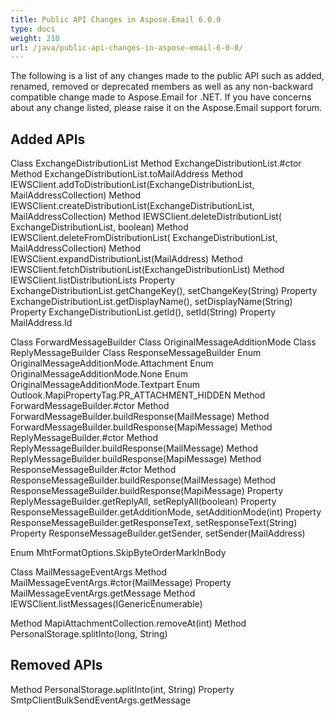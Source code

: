 ```yaml
---
title: Public API Changes in Aspose.Email 6.0.0
type: docs
weight: 210
url: /java/public-api-changes-in-aspose-email-6-0-0/
---
```


The following is a list of any changes made to the public API such as added, renamed, removed or deprecated members as well as any non-backward compatible change made to Aspose.Email for .NET. If you have concerns about any change listed, please raise it on the Aspose.Email support forum.
## **Added APIs**
Class ExchangeDistributionList
Method ExchangeDistributionList.#ctor
Method ExchangeDistributionList.toMailAddress
Method IEWSClient.addToDistributionList(ExchangeDistributionList, MailAddressCollection)
Method IEWSClient.createDistributionList(ExchangeDistributionList, MailAddressCollection)
Method IEWSClient.deleteDistributionList( ExchangeDistributionList, boolean)
Method IEWSClient.deleteFromDistributionList( ExchangeDistributionList, MailAddressCollection)
Method IEWSClient.expandDistributionList(MailAddress)
Method IEWSClient.fetchDistributionList(ExchangeDistributionList)
Method IEWSClient.listDistributionLists
Property ExchangeDistributionList.getChangeKey(), setChangeKey(String)
Property ExchangeDistributionList.getDisplayName(), setDisplayName(String)
Property ExchangeDistributionList.getId(), setId(String)
Property MailAddress.Id

Class ForwardMessageBuilder
Class OriginalMessageAdditionMode
Class ReplyMessageBuilder
Class ResponseMessageBuilder
Enum OriginalMessageAdditionMode.Attachment
Enum OriginalMessageAdditionMode.None
Enum OriginalMessageAdditionMode.Textpart
Enum Outlook.MapiPropertyTag.PR_ATTACHMENT_HIDDEN
Method ForwardMessageBuilder.#ctor
Method ForwardMessageBuilder.buildResponse(MailMessage)
Method ForwardMessageBuilder.buildResponse(MapiMessage)
Method ReplyMessageBuilder.#ctor
Method ReplyMessageBuilder.buildResponse(MailMessage)
Method ReplyMessageBuilder.buildResponse(MapiMessage)
Method ResponseMessageBuilder.#ctor
Method ResponseMessageBuilder.buildResponse(MailMessage)
Method ResponseMessageBuilder.buildResponse(MapiMessage)
Property ReplyMessageBuilder.getReplyAll, setReplyAll(boolean)
Property ResponseMessageBuilder.getAdditionMode, setAdditionMode(int)
Property ResponseMessageBuilder.getResponseText, setResponseText(String)
Property ResponseMessageBuilder.getSender, setSender(MailAddress)

Enum MhtFormatOptions.SkipByteOrderMarkInBody

Class MailMessageEventArgs
Method MailMessageEventArgs.#ctor(MailMessage)
Property MailMessageEventArgs.getMessage
Method IEWSClient.listMessages(IGenericEnumerable<String>)

Method MapiAttachmentCollection.removeAt(int)
Method PersonalStorage.splitInto(long, String)
## **Removed APIs**
Method PersonalStorage.ыplitInto(int, String)
Property SmtpClientBulkSendEventArgs.getMessage
